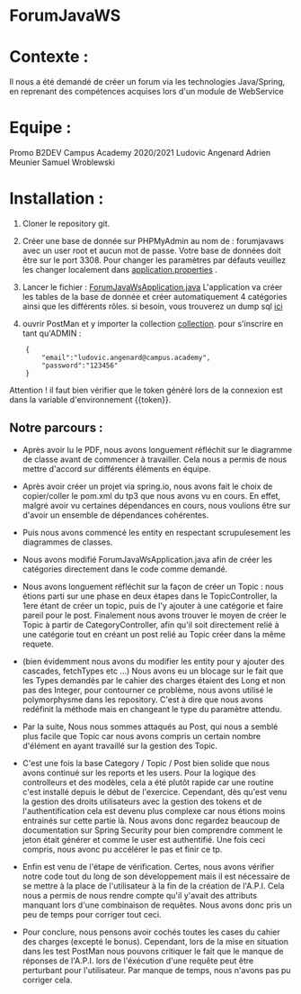 # ForumJavaWS

# Contexte :
Il nous a été demandé de créer un forum via les technologies Java/Spring, en reprenant des compétences acquises lors d'un module de WebService

# Equipe :
Promo B2DEV Campus Academy 2020/2021
Ludovic Angenard
Adrien Meunier
Samuel Wroblewski


# Installation :

1. Cloner le repository git.

2. Créer une base de donnée sur PHPMyAdmin au nom de : forumjavaws avec un user root et aucun mot de passe. Votre base de données doit être sur le port 3308. Pour changer les paramètres par défauts veuillez les changer localement dans [application.properties](src/main/resources/application.properties) .

3. Lancer le fichier : [ForumJavaWsApplication.java](src/main/java/com/ForumJavaWS/demo/ForumJavaWsApplication.java) L'application va créer les tables de la base de donnée et créer automatiquement 4 catégories ainsi que les différents rôles. si besoin, vous trouverez un dump sql [ici](src/main/resources/forumjavaws.sql)

4. ouvrir PostMan et y importer la collection [collection](src/main/resources/postmanCollection.json). pour s'inscrire en tant qu'ADMIN :
```
    {
        "email":"ludovic.angenard@campus.academy",
        "password":"123456"
    }
```

Attention ! il faut bien vérifier que le token généré lors de la connexion est dans la variable d'environnement {{token}}.


## Notre parcours :



* Après avoir lu le PDF, nous avons longuement réfléchit sur le diagramme de classe avant de commencer à travailler. Cela nous a permis de nous mettre d'accord  sur différents éléments en équipe.

* Après avoir créer un projet via spring.io, nous avons fait le choix de copier/coller le pom.xml du tp3 que nous avons vu en cours. En effet, malgré avoir vu certaines dépendances en cours, nous voulions être sur d'avoir un ensemble de dépendances cohérentes.

* Puis nous avons commencé les entity en respectant scrupulesement les diagrammes de classes.

* Nous avons modifié ForumJavaWsApplication.java afin de créer les catégories directement dans le code comme demandé.

* Nous avons longuement réfléchit sur la façon de créer un Topic : nous étions parti sur une phase en deux étapes dans le TopicController, la 1ere étant de créer un topic, puis de l'y ajouter à une catégorie et faire pareil pour le post. Finalement nous avons trouver le moyen de créer le Topic à partir de CategoryController, afin qu'il soit directement relié à une catégorie tout en créant un post relié au Topic créer dans la même requete.

* (bien évidemment nous avons du modifier les entity pour y ajouter des cascades, fetchTypes etc ...) Nous avons eu un blocage sur le fait que les Types demandés par le cahier des charges étaient des Long et non pas des Integer, pour contourner ce problème, nous avons utilisé le polymorphysme dans les repository. C'est à dire que nous avons redéfinit la méthode mais en changeant le type du paramètre attendu.

* Par la suite, Nous nous sommes attaqués au Post, qui nous a semblé plus facile que Topic car nous avons compris un certain nombre d'élément en ayant travaillé sur la gestion des Topic.

* C'est une fois la base Category / Topic / Post bien solide que nous avons continué sur les reports et les users. Pour la logique des controlleurs et des modèles, cela a été plutôt rapide car une routine c'est installé depuis le début de l'exercice. Cependant, dès qu'est venu la gestion des droits utilisateurs avec la gestion des tokens et de l'authentification cela est devenu plus complexe car nous étions moins entrainés sur cette partie là. Nous avons donc regardez beaucoup de documentation sur Spring Security pour bien comprendre comment le jeton était générer et comme le user est authentifié. Une fois ceci compris, nous avonc pu accélérer le pas et finir ce tp.

* Enfin est venu de l'étape de vérification. Certes, nous avons vérifier notre code tout du long de son développement mais il est nécessaire de se mettre à la place de l'utilisateur à la fin de la création de l'A.P.I. Cela nous a permis de nous rendre compte qu'il y'avait des attributs manquant lors d'une combinaison de requêtes. Nous avons donc pris un peu de temps pour corriger tout ceci.

* Pour conclure, nous pensons avoir cochés toutes les cases du cahier des charges (excepté le bonus). Cependant, lors de la mise en situation dans les test PostMan nous pouvons critiquer le fait que le manque de réponses de l'A.P.I. lors de l'éxécution d'une requête peut être perturbant pour l'utilisateur. Par manque de temps, nous n'avons pas pu corriger cela.
